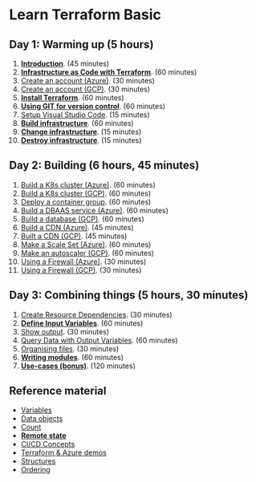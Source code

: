 # Learn Terraform Basic

## Day 1: Warming up (5 hours)

1. [**Introduction**](introduction). (45 minutes)
2. [**Infrastructure as Code with Terraform**](infrastructure-as-code-with-terraform). (60 minutes)
3. [Create an account (Azure)](create-an-account-azure). (30 minutes)
4. [Create an account (GCP)](create-an-account-gcp). (30 minutes)
5. [**Install Terraform**](install-terraform). (60 minutes)
6. [**Using GIT for version control**](using-git-for-version-control). (60 minutes)
7. [Setup Visual Studio Code](visual-studio-code). (15 minutes)
8. [**Build infrastructure**](build-infrastructure). (60 minutes)
9. [**Change infrastructure**](change-infrastructure). (15 minutes)
10. [**Destroy infrastructure**](destroy-infrastructure). (15 minutes)

## Day 2: Building (6 hours, 45 minutes)

1. [Build a K8s cluster (Azure)](build-infrastructure-k8s-cluster-azure). (60 minutes)
2. [Build a K8s cluster (GCP)](build-infrastructure-k8s-cluster-gcp). (60 minutes)
3. [Deploy a container group](build-infrastructure-container-group). (60 minutes)
4. [Build a DBAAS service (Azure)](build-infrastructure-dbaas). (60 minutes)
5. [Build a database (GCP)](build-infrastructure-sql-db). (60 minutes)
6. [Build a CDN (Azure)](build-infrastructure-cdn-endpoint). (45 minutes)
7. [Built a CDN (GCP)](build-infrastructure-cdn-gcp). (45 minutes)
8. [Make a Scale Set (Azure)](build-infrastructure-scale-set). (60 minutes)
9. [Make an autoscaler (GCP)](build-infrastructure-compute-autoscaler). (60 minutes)
10. [Using a Firewall (Azure)](build-infrastructure-firewall-azure). (30 minutes)
11. [Using a Firewall (GCP)](build-infrastructure-firewall-gcp). (30 minutes)

## Day 3: Combining things (5 hours, 30 minutes)

1. [Create Resource Dependencies](create-resource-dependencies). (30 minutes)
2. [**Define Input Variables**](define-input-variables). (60 minutes)
3. [Show output](output). (30 minutes)
4. [Query Data with Output Variables](query-data-with-output-variables). (60 minutes)
5. [Organising files](organizing-files). (30 minutes)
6. [**Writing modules**](writing-modules). (60 minutes)
7. [**Use-cases (bonus)**](use-cases). (120 minutes)

## Reference material

- [Variables](variables)
- [Data objects](data)
- [Count](count)
- [**Remote state**](remote-state)
- [CI/CD Concepts](ci-cd-concepts)
- [Terraform & Azure demos](https://github.com/stacksimplify/hashicorp-certified-terraform-associate-on-azure)
- [Structures](structures)
- [Ordering](ordering)
